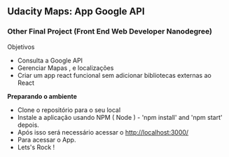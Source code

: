 ## Udacity Maps: App Google API

### Other Final Project (Front End Web Developer Nanodegree)

 Objetivos
 

 - Consulta a Google API 
 - Gerenciar Mapas , e localizações 
 - Criar um app react funcional sem adicionar bibliotecas externas ao React

**Preparando o ambiente**

 - Clone o repositório para o seu local
 - Instale a aplicação usando NPM ( Node ) - 'npm install' and 'npm start' depois.
 - Após isso será necessário acessar o [http://localhost:3000/](http://localhost:3000/)
 - Para acessar o App.
 - Lets's Rock !
